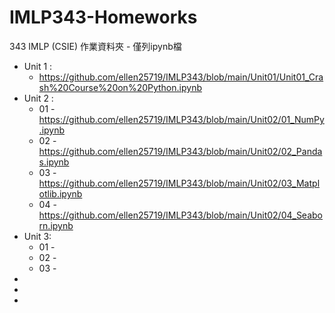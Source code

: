 # IMLP343-Homeworks
343 IMLP (CSIE) 作業資料夾 - 僅列ipynb檔

* Unit 1 : 
  * https://github.com/ellen25719/IMLP343/blob/main/Unit01/Unit01_Crash%20Course%20on%20Python.ipynb
* Unit 2 :
  * 01 - https://github.com/ellen25719/IMLP343/blob/main/Unit02/01_NumPy.ipynb
  * 02 - https://github.com/ellen25719/IMLP343/blob/main/Unit02/02_Pandas.ipynb
  * 03 - https://github.com/ellen25719/IMLP343/blob/main/Unit02/03_Matplotlib.ipynb
  * 04 - https://github.com/ellen25719/IMLP343/blob/main/Unit02/04_Seaborn.ipynb
* Unit 3:
  * 01 -
  * 02 -
  * 03 -
*
*
*



